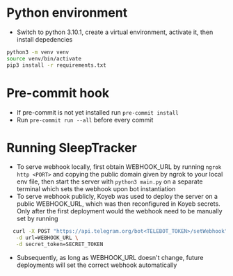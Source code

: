 # Python environment

- Switch to python 3.10.1, create a virtual environment, activate it, then install depedencies

```bash
python3 -m venv venv
source venv/bin/activate
pip3 install -r requirements.txt
```

# Pre-commit hook

- If pre-commit is not yet installed run `pre-commit install`
- Run `pre-commit run --all` before every commit

# Running SleepTracker

- To serve webhook locally, first obtain WEBHOOK_URL by running `ngrok http <PORT>` and copying the public domain given by ngrok to your local env file, then start the server with `python3 main.py` on a separate terminal which sets the webhook upon bot instantiation
- To serve webhook publicly, Koyeb was used to deploy the server on a public WEBHOOK_URL, which was then reconfigured in Koyeb secrets. Only after the first deployment would the webhook need to be manually set by running

```bash
  curl -X POST "https://api.telegram.org/bot<TELEBOT_TOKEN>/setWebhook" \
   -d url=WEBHOOK_URL \
   -d secret_token=SECRET_TOKEN
```

- Subsequently, as long as WEBHOOK_URL doesn't change, future deployments will set the correct webhook automatically
